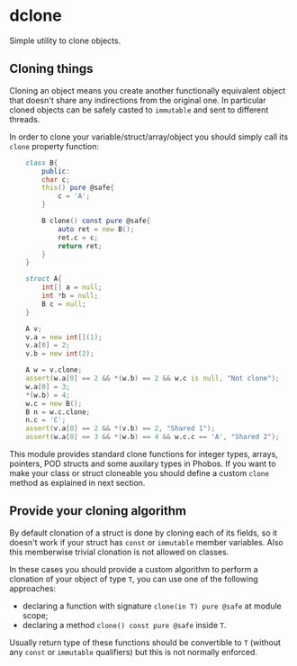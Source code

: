 # dclone
Simple utility to clone objects.

## Cloning things
Cloning an object means you create another functionally equivalent object that doesn't share any indirections from the original one. In particular cloned objects can be safely casted to `immutable` and sent to different threads.

In order to clone your variable/struct/array/object you should simply call its `clone` property function:

```d
    class B{
        public:
        char c;
        this() pure @safe{
            c = 'A';
        }

        B clone() const pure @safe{
            auto ret = new B();
            ret.c = c;
            return ret;
        }
    }

    struct A{
        int[] a = null;
        int *b = null;
        B c = null;
    }

    A v;
    v.a = new int[](1);
    v.a[0] = 2;
    v.b = new int(2);

    A w = v.clone;
    assert(w.a[0] == 2 && *(w.b) == 2 && w.c is null, "Not clone");
    w.a[0] = 3;
    *(w.b) = 4;
    w.c = new B();
    B n = w.c.clone;
    n.c = 'C';
    assert(v.a[0] == 2 && *(v.b) == 2, "Shared 1");
    assert(w.a[0] == 3 && *(w.b) == 4 && w.c.c == 'A', "Shared 2");
```

This module provides standard clone functions for integer types, arrays, pointers, POD structs and some auxilary types in Phobos. If you want to make your class or struct cloneable you should define a custom `clone` method as explained in next section.

## Provide your cloning algorithm
By default clonation of a struct is done by cloning each of its fields, so it doesn't work if your struct has `const` or `immutable` member variables. Also this memberwise trivial clonation is not allowed on classes.

In these cases you should provide a custom algorithm to perform a clonation of your object of type `T`, you can use one of the following approaches:

 - declaring a function with signature `clone(in T) pure @safe` at module scope;
 - declaring a method `clone() const pure @safe` inside `T`.

Usually return type of these functions should be convertible to `T` (without any `const` or `immutable` qualifiers) but this is not normally enforced.
